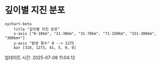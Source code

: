 # 깊이별 지진 분포

```mermaid
xychart-beta
    title "깊이별 지진 분포"
    x-axis ["0-10km", "11-30km", "31-70km", "71-150km", "151-300km", "300km+"]
    y-axis "발생 횟수" 0 --> 1275
    bar [318, 1273, 41, 5, 0, 0]
```

업데이트 시간: 2025-07-08 11:04:12
